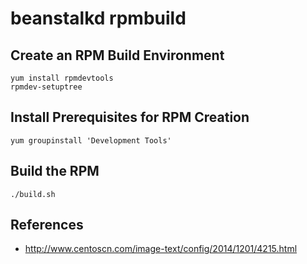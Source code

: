 # beanstalkd rpmbuild

## Create an RPM Build Environment

```
yum install rpmdevtools
rpmdev-setuptree
```

## Install Prerequisites for RPM Creation

```
yum groupinstall 'Development Tools'
```

## Build the RPM

```
./build.sh
```

## References

- http://www.centoscn.com/image-text/config/2014/1201/4215.html
